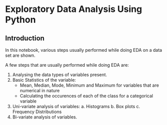 # Exploratory Data Analysis Using Python

## Introduction

In this notebook, various steps usually performed while doing EDA on a data set are shown.

A few steps that are usually performed while doing EDA are:
1. Analysing the data types of variables present.
2. Basic Statistics of the variable: 
    *  Mean, Median, Mode, Minimum and Maximum for variables that are numerical in nature
    * Calculating the occurences of each of the class for a categorical variable
3. Uni-variate analysis of variables:
    a. Histograms
    b. Box plots
    c. Frequency Distributions
4. Bi-variate analysis of variables.

 

    